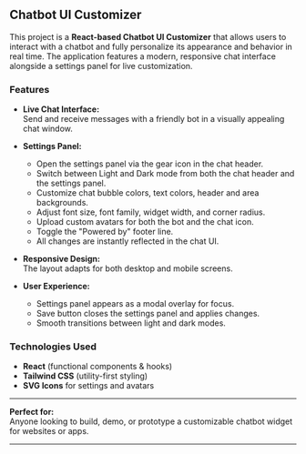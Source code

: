 
## Chatbot UI Customizer

This project is a **React-based Chatbot UI Customizer** that allows users to interact with a chatbot and fully personalize its appearance and behavior in real time. The application features a modern, responsive chat interface alongside a settings panel for live customization.

### Features

- **Live Chat Interface:**  
  Send and receive messages with a friendly bot in a visually appealing chat window.

- **Settings Panel:**  
  - Open the settings panel via the gear icon in the chat header.
  - Switch between Light and Dark mode from both the chat header and the settings panel.
  - Customize chat bubble colors, text colors, header and area backgrounds.
  - Adjust font size, font family, widget width, and corner radius.
  - Upload custom avatars for both the bot and the chat icon.
  - Toggle the "Powered by" footer line.
  - All changes are instantly reflected in the chat UI.

- **Responsive Design:**  
  The layout adapts for both desktop and mobile screens.

- **User Experience:**  
  - Settings panel appears as a modal overlay for focus.
  - Save button closes the settings panel and applies changes.
  - Smooth transitions between light and dark modes.

### Technologies Used

- **React** (functional components & hooks)
- **Tailwind CSS** (utility-first styling)
- **SVG Icons** for settings and avatars

---

**Perfect for:**  
Anyone looking to build, demo, or prototype a customizable chatbot widget for websites or apps.

---

